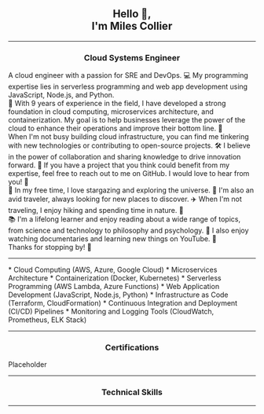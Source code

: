 &nbsp;
<h2 align="center">Hello 👋, <br>I'm Miles Collier</h2>
<hr align="center" size="6" width="100%"  color="green"></hr>

<h3 align="center">Cloud Systems Engineer</h3>
A cloud engineer with a passion for SRE and DevOps. 💻 My programming expertise lies in serverless programming and web app development using JavaScript, Node.js, and Python.
<br>
🚀 With 9 years of experience in the field, I have developed a strong foundation in cloud computing, microservices architecture, and containerization. My goal is to help businesses leverage the power of the cloud to enhance their operations and improve their bottom line. 💪
<br>
When I'm not busy building cloud infrastructure, you can find me tinkering with new technologies or contributing to open-source projects. 🛠️ I believe in the power of collaboration and sharing knowledge to drive innovation forward. 👥 If you have a project that you think could benefit from my expertise, feel free to reach out to me on GitHub. I would love to hear from you! 📩
<br>
🔭 In my free time, I love stargazing and exploring the universe. 🌌 I'm also an avid traveler, always looking for new places to discover. ✈️ When I'm not traveling, I enjoy hiking and spending time in nature. 🌳
<br>
📚 I'm a lifelong learner and enjoy reading about a wide range of topics, from science and technology to philosophy and psychology. 📖 I also enjoy watching documentaries and learning new things on YouTube. 🎥
<br>
Thanks for stopping by! 🙏
<hr align="center" size="6" width="100%"  color="green"></hr>
* Cloud Computing (AWS, Azure, Google Cloud)
* Microservices Architecture
* Containerization (Docker, Kubernetes)
* Serverless Programming (AWS Lambda, Azure Functions)
* Web Application Development (JavaScript, Node.js, Python)
* Infrastructure as Code (Terraform, CloudFormation)
* Continuous Integration and Deployment (CI/CD) Pipelines
* Monitoring and Logging Tools (CloudWatch, Prometheus, ELK Stack)
<hr align="center" size="6" width="100%"  color="green"></hr>
<h3 align="center">Certifications</h3>
Placeholder
<hr align="center" size="6" width="100%"  color="green"></hr>
      <h3 align="center">Technical Skills</h3>

<hr align="center" size="6" width="100%"  color="green"></hr>
